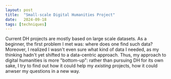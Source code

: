 ```yaml
---
layout: post
title:  "Small-scale Digital Humanities Project"
date:   2024-09-18
tags: [techniques]
---
```


Current DH projects are mostly based on large scale datasets. As a beginner, the first problem I met was: where does one find such data? Moreover, I realized I wasn't even sure what kind of data I needed, as my thinking hadn't yet shifted to a data-centric approach. Thus, my approach to digital humanities is more "bottom-up": rather than pursuing DH for its own sake, I try to find out how it could help my _existing_ projects, how it could anwser my questions in a new way. 





 
